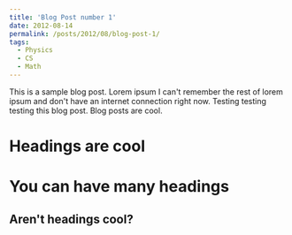 ```yaml
---
title: 'Blog Post number 1'
date: 2012-08-14
permalink: /posts/2012/08/blog-post-1/
tags:
  - Physics
  - CS
  - Math
---
```


This is a sample blog post. Lorem ipsum I can't remember the rest of lorem ipsum and don't have an internet connection right now. Testing testing testing this blog post. Blog posts are cool.

Headings are cool
======

You can have many headings
======

Aren't headings cool?
------